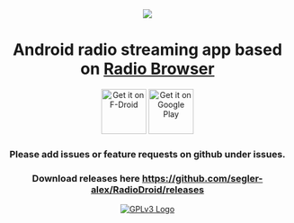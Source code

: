 <div align=center><img src="https://user-images.githubusercontent.com/38007519/39290477-e1bac174-4959-11e8-9229-836355a74a7c.png"/></div>

# <div align=center>Android radio streaming app based on <a href="http://www.radio-browser.info" target="_blank">Radio Browser</a></div>

<div align=center><a href="https://f-droid.org/repository/browse/?fdid=net.programmierecke.radiodroid2" target="_blank">
<img src="https://f-droid.org/badge/get-it-on.png" alt="Get it on F-Droid" height="80"/></a>
<a href="https://play.google.com/store/apps/details?id=net.programmierecke.radiodroid2" target="_blank">
<img src="https://play.google.com/intl/en_us/badges/images/generic/en-play-badge.png" alt="Get it on Google Play" height="80"/></a></div>



### <div align=center>Please add issues or feature requests on github under issues.</div>
### <div align=center>Download releases here https://github.com/segler-alex/RadioDroid/releases</div>

<div align=center><a href="http://www.gnu.org/licenses/gpl-3.0.html" target="_blank">
<img src="http://www.gnu.org/graphics/gplv3-with-text-84x42.png" alt="GPLv3 Logo"/></a></div>
